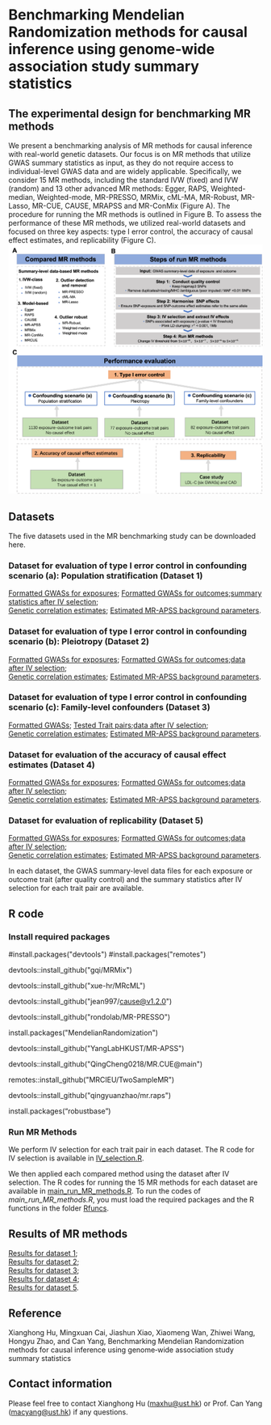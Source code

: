 # Benchmarking Mendelian Randomization methods for causal inference using genome‐wide association study summary statistics
## The experimental design for benchmarking MR methods
We present a benchmarking analysis of MR methods for causal inference with real-world genetic datasets. Our focus is on MR methods that utilize GWAS summary statistics as input, as they do not require access to individual-level GWAS data and are widely applicable. Specifically, we consider 15 MR methods, including the standard IVW (fixed) and IVW (random) and 13 other advanced MR methods: Egger, RAPS,  Weighted-median, Weighted-mode, MR-PRESSO, MRMix, cML-MA, MR-Robust, MR-Lasso, MR-CUE, CAUSE, MRAPSS and MR-ConMix (Figure A). The procedure for running the MR methods is outlined in Figure B.  To assess the performance of these MR methods, we utilized real-world datasets and focused on three key aspects: type I error control, the accuracy of causal effect estimates, and replicability (Figure C).
![My Image](BenchmarkingDesign.png)
## Datasets
The five datasets used in the MR benchmarking study can be downloaded here.
### Dataset for evaluation of type I error control in confounding scenario (a): Population stratification (Dataset 1)
[Formatted GWASs for exposures](); [Formatted GWASs for outcomes]();[summary statistics after IV selection]();  
[Genetic correlation estimates](); [Estimated MR-APSS background parameters]().

### Dataset for evaluation of type I error control in confounding scenario (b): Pleiotropy (Dataset 2)
[Formatted GWASs for exposures](); [Formatted GWASs for outcomes]();[data after IV selection]();  
[Genetic correlation estimates](); [Estimated MR-APSS background parameters]().

### Dataset for evaluation of type I error control in confounding scenario (c): Family-level confounders (Dataset 3)
[Formatted GWASs](); [Tested Trait pairs]();[data after IV selection]();  
[Genetic correlation estimates](); [Estimated MR-APSS background parameters]().

### Dataset for evaluation of the accuracy of causal effect estimates (Dataset 4)
[Formatted GWASs for exposures](); [Formatted GWASs for outcomes]();[data after IV selection]();  
[Genetic correlation estimates](); [Estimated MR-APSS background parameters]().

### Dataset for evaluation of replicability (Dataset 5)
[Formatted GWASs for exposures](); [Formatted GWASs for outcomes]();[data after IV selection]();  
[Genetic correlation estimates](); [Estimated MR-APSS background parameters]().


In each dataset, the GWAS summary-level data files for each exposure or outcome trait (after quality control) and the summary statistics after IV selection for each trait pair are available.

## R code
### Install required packages
#install.packages("devtools")
#install.packages("remotes")

devtools::install_github("gqi/MRMix")

devtools::install_github("xue-hr/MRcML")

devtools::install_github("jean997/cause@v1.2.0")

devtools::install_github("rondolab/MR-PRESSO")

install.packages("MendelianRandomization")

devtools::install_github("YangLabHKUST/MR-APSS")

devtools::install_github("QingCheng0218/MR.CUE@main")

remotes::install_github("MRCIEU/TwoSampleMR")

devtools::install_github("qingyuanzhao/mr.raps")

install.packages(“robustbase”)

### Run MR Methods
We perform IV selection for each trait pair in each dataset.
The R code for IV selection is available in [IV_selection.R](https://github.com/YangLabHKUST/MRbenchmarking/blob/main/IV_selection.R).

We then applied each compared method using the dataset after IV selection.
The R codes for running the 15 MR methods for each dataset are available in [main_run_MR_methods.R](https://github.com/YangLabHKUST/MRbenchmarking/blob/main/main_run_MR_methods.R).
To run the codes of *main_run_MR_methods.R*, you must load the required packages and the R functions in the folder [Rfuncs](https://github.com/YangLabHKUST/MRbenchmarking/tree/main/Rfuncs). 

## Results of MR methods
[Results for dataset 1]();  
[Results for dataset 2]();  
[Results for dataset 3]();  
[Results for dataset 4]();  
[Results for dataset 5](). 

## Reference
Xianghong Hu, Mingxuan Cai, Jiashun Xiao, Xiaomeng Wan, Zhiwei Wang, Hongyu Zhao, and Can Yang, Benchmarking Mendelian Randomization methods for causal inference using genome‐wide association study summary statistics

## Contact information
Please feel free to contact Xianghong Hu (maxhu@ust.hk) or Prof. Can Yang (macyang@ust.hk) if any questions.
